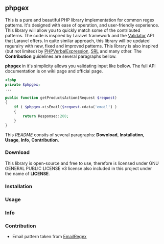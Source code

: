 ## phpgex
This is a pure and beautiful PHP library implementation for common regex patterns. It's designed with ease of operation, and user-friendly experience. This library will allow you to quickly match some of the contributed patterns. The code is inspired by Laravel framework and the [Validator](https://laravel.com/docs/5.3/validation) API that Laravel offers. In quite similar approach, this library will be updated reguralry with new, fixed and improved patterns. This library is also inspired (but not limited) by [PHPVerbalExpression](https://github.com/VerbalExpressions/PHPVerbalExpressions), [SRL](https://github.com/SimpleRegex/SRL-PHP) and many other. The **Contribution** guidelines are several paragraphs bellow.
  
**phpgex** in it's simplicity allows you validating input like bellow. The full API documentation is on wiki page and official page.

```php
<?php
private $phpgex;
...

public function getProductsAction(Request $request)
{
	if ( $phpgex->isEmail($request->data('email') )
	{
		return Response::200;
	}
}
```

This *README* consits of several paragraphs: **Download**, **Installation**, **Usage**, **Info**, **Contribution**.
  
### Download
This library is open-source and free to use, therefore is licensed under GNU GENERAL PUBLIC LICENSE v3 license also included in this project under the name of **LICENSE**.  

### Installation

### Usage

### Info

### Contribution

* Email pattern taken from [EmailRegex](http://emailregex.com)


